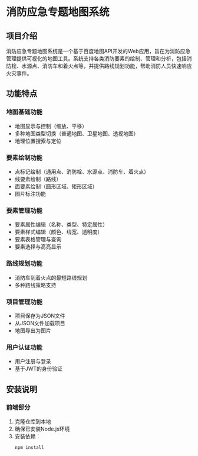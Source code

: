 # 消防应急专题地图系统

## 项目介绍

消防应急专题地图系统是一个基于百度地图API开发的Web应用，旨在为消防应急管理提供可视化的地图工具。系统支持各类消防要素的绘制、管理和分析，包括消防栓、水源点、消防车和着火点等，并提供路线规划功能，帮助消防人员快速响应火灾事件。

## 功能特点

### 地图基础功能
- 地图显示与控制（缩放、平移）
- 多种地图类型切换（普通地图、卫星地图、透视地图）
- 地理位置搜索与定位

### 要素绘制功能
- 点标记绘制（通用点、消防栓、水源点、消防车、着火点）
- 线要素绘制（路线）
- 面要素绘制（圆形区域、矩形区域）
- 图片标注功能

### 要素管理功能
- 要素属性编辑（名称、类型、特定属性）
- 要素样式编辑（颜色、线宽、透明度）
- 要素表格管理与查询
- 要素选择与高亮显示

### 路线规划功能
- 消防车到着火点的最短路线规划
- 多种路线策略支持

### 项目管理功能
- 项目保存为JSON文件
- 从JSON文件加载项目
- 地图导出为图片

### 用户认证功能
- 用户注册与登录
- 基于JWT的身份验证

## 安装说明

### 前端部分
1. 克隆仓库到本地
2. 确保已安装Node.js环境
3. 安装依赖：
   ```bash
   npm install